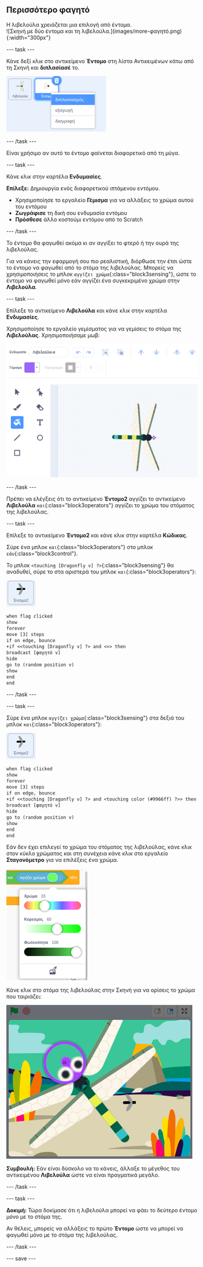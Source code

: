 ## Περισσότερο φαγητό

<div style="display: flex; flex-wrap: wrap">
<div style="flex-basis: 200px; flex-grow: 1; margin-right: 15px;">
Η λιβελούλα χρειάζεται μια επιλογή από έντομα.
</div>
<div>
![Σκηνή με δύο έντομα και τη λιβελούλα.](images/more-φαγητό.png){:width="300px"}
</div>
</div>

--- task ---

Κάνε δεξί κλικ στο αντικείμενο **Έντομο** στη λίστα Αντικειμένων κάτω από τη Σκηνή και **διπλασίασέ** το.

![Η λίστα Αντικειμένων με επιλεγμένο το αντικείμενο έντομο και ο 'διπλασιασμός' να επισημαίνεται στο μενού.](images/duplicate-insect.png)

--- /task ---

Είναι χρήσιμο αν αυτό το έντομο φαίνεται διαφορετικό από τη μύγα.

--- task ---

Κάνε κλικ στην καρτέλα **Ενδυμασίες**.

**Επίλεξε:** Δημιουργία ενός διαφορετικού ιπτάμενου εντόμου.
+ Χρησιμοποίησε το εργαλείο **Γέμισμα** για να αλλάξεις το χρώμα αυτού του εντόμου
+ **Ζωγράφισε** τη δική σου ενδυμασία εντόμου
+ **Πρόσθεσε** άλλο κοστούμι εντόμου από το Scratch

--- /task ---

Το έντομο θα φαγωθεί ακόμα κι αν αγγίξει το φτερό ή την ουρά της λιβελούλας.

Για να κάνεις την εφαρμογή σου πιο ρεαλιστική, διόρθωσε την έτσι ώστε το έντομο να φαγωθεί από το στόμα της λιβελούλας. Μπορείς να χρησιμοποιήσεις το μπλοκ `αγγίζει χρώμα`{:class="block3sensing"}, ώστε το έντομο να φαγωθεί μόνο εάν αγγίζει ένα συγκεκριμένο χρώμα στην **Λιβελούλα**.

--- task ---

Επίλεξε το αντικείμενο **Λιβελούλα** και κάνε κλικ στην καρτέλα **Ενδυμασίες**.

Χρησιμοποίησε το εργαλείο γεμίσματος για να γεμίσεις το στόμα της **Λιβελούλας**. Χρησιμοποιήσαμε μωβ:

![Το πρόγραμμα ζωγραφικής με επιλεγμένο το εργαλείο Γεμίσματος και η ενδυμασία λιβελούλας με μωβ στόμα.](images/dragonfly-mouth-colour.png)

--- /task ---

Πρέπει να ελέγξεις ότι το αντικείμενο **Έντομο2** αγγίζει το αντικείμενο **Λιβελούλα** `και`{:class="block3operators"} αγγίζει το χρώμα του στόματος της λιβελούλας.

--- task ---

Επίλεξε το αντικείμενο **Έντομο2** και κάνε κλικ στην καρτέλα **Κώδικας**.

Σύρε ένα μπλοκ `και`{:class="block3operators"} στο μπλοκ `εάν`{:class="block3control"}.

Το μπλοκ `<touching [Dragonfly v] ?>`{:class="block3sensing"} θα αναδυθεί, σύρε το στα αριστερά του μπλοκ `και`{:class="block3operators"}:

![](images/insect2-icon.png)

```blocks3
when flag clicked
show
forever
move [3] steps 
if on edge, bounce
+if <<touching [Dragonfly v] ?> and <>> then
broadcast [φαγητό v]
hide
go to (random position v)
show
end
end
```

--- /task ---

--- task ---

Σύρε ένα μπλοκ `αγγίζει χρώμα`{:class="block3sensing"} στα δεξιά του μπλοκ `και`{:class="block3operators"}:

![](images/insect2-icon.png)

```blocks3
when flag clicked
show
forever
move [3] steps
if on edge, bounce
+if <<touching [Dragonfly v] ?> and <touching color (#9966ff) ?>> then
broadcast [φαγητό v]
hide
go to (random position v)
show
end
end
```

Εάν δεν έχει επιλεγεί το χρώμα του στόματος της λιβελούλας, κάνε κλικ στον κύκλο χρώματος και στη συνέχεια κάνε κλικ στο εργαλείο **Σταγονόμετρο** για να επιλέξεις ένα χρώμα.

![Το μενού κύκλου χρώματος με το εργαλείο σταγονόμετρου.](images/colour-eyedropper.png)

Κάνε κλικ στο στόμα της λιβελούλας στην Σκηνή για να ορίσεις το χρώμα που ταιριάζει:

![Το εργαλείο σταγονόμετρου με την επισήμανση επιλογής χρώματος να αιωρείται πάνω από το μωβ στόμα της λιβελούλας.](images/colour-select.png)

**Συμβουλή:** Εάν είναι δύσκολο να το κάνεις, άλλαξε το μέγεθος του αντικειμένου **Λιβελούλα** ώστε να είναι πραγματικά μεγάλο.

--- /task ---

--- task ---

**Δοκιμή:** Τώρα δοκίμασε ότι η λιβελούλα μπορεί να φάει το δεύτερο έντομο μόνο με το στόμα της.

Αν θέλεις, μπορείς να αλλάξεις το πρώτο **Έντομο** ώστε να μπορεί να φαγωθεί μόνο με το στόμα της λιβελούλας.

--- /task ---

--- save ---

